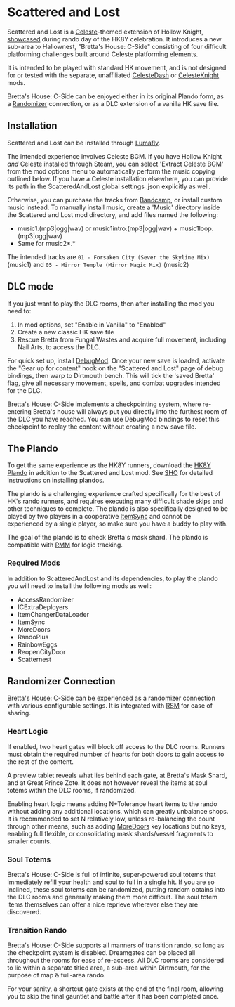 ﻿# Scattered and Lost

Scattered and Lost is a [Celeste](https://www.celestegame.com/)-themed extension of Hollow Knight, [showcased](https://www.twitch.tv/videos/2387984304?collection=g3fP-sl7JhgoHQ) during rando day of the HK8Y celebration. It introduces a new sub-area to Hallownest, "Bretta's House: C-Side" consisting of four difficult platforming challenges built around Celeste platforming elements.

It is intended to be played with standard HK movement, and is not designed for or tested with the separate, unaffiliated [CelesteDash](https://github.com/kot9pa16lvl/HKCelesteDash) or [CelesteKnight](https://github.com/zoteline/CelesteKnight) mods.

Bretta's House: C-Side can be enjoyed either in its original Plando form, as a [Randomizer](https://github.com/homothetyhk/RandomizerMod) connection, or as a DLC extension of a vanilla HK save file.

## Installation

Scattered and Lost can be installed through [Lumafly](https://themulhima.github.io/Lumafly/).

The intended experience involves Celeste BGM. If you have Hollow Knight _and_ Celeste installed through Steam, you can select 'Extract Celeste BGM' from the mod options menu to automatically perform the music copying outlined below. If you have a Celeste installation elsewhere, you can provide its path in the ScatteredAndLost global settings .json explicitly as well.

Otherwise, you can purchase the tracks from [Bandcamp](https://radicaldreamland.bandcamp.com/album/celeste-b-sides), or install custom music instead. To manually install music, create a 'Music' directory inside the Scattered and Lost mod directory, and add files named the following:

  - music1.(mp3|ogg|wav) or music1intro.(mp3|ogg|wav) + music1loop.(mp3|ogg|wav)
  - Same for music2*.*

The intended tracks are `01 - Forsaken City (Sever the Skyline Mix)` (music1) and `05 - Mirror Temple (Mirror Magic Mix)` (music2)

## DLC mode

If you just want to play the DLC rooms, then after installing the mod you need to:

1)  In mod options, set "Enable in Vanilla" to "Enabled"
2)  Create a new classic HK save file
3)  Rescue Bretta from Fungal Wastes and acquire full movement, including Nail Arts, to access the DLC.

For quick set up, install [DebugMod](https://github.com/TheMulhima/HollowKnight.DebugMod). Once your new save is loaded, activate the "Gear up for content" hook on the "Scattered and Lost" page of debug bindings, then warp to Dirtmouth bench. This will tick the 'saved Bretta' flag, give all necessary movement, spells, and combat upgrades intended for the DLC.

Bretta's House: C-Side implements a checkpointing system, where re-entering Bretta's house will always put you directly into the furthest room of the DLC you have reached. You can use DebugMod bindings to reset this checkpoint to replay the content without creating a new save file.

## The Plando

To get the same experience as the HK8Y runners, download the [HK8Y Plando](https://github.com/dplochcoder/HollowKnight.ScatteredAndLost/blob/main/ScatteredAndLost/Plando/HK8Y%20Scattered%20and%20Lost.zip) in addition to the Scattered and Lost mod. See [SHO](https://www.smallhomothetyorganization.org/rando/plandoguide) for detailed instructions on installing plandos.

The plando is a challenging experience crafted specifically for the best of HK's rando runners, and requires executing many difficult shade skips and other techniques to complete. The plando is also specifically designed to be played by two players in a cooperative [ItemSync](https://github.com/Shadudev/HollowKnight.MultiWorld/blob/master/ItemSyncMod/README.md) and cannot be experienced by a single player, so make sure you have a buddy to play with.

The goal of the plando is to check Bretta's mask shard. The plando is compatible with [RMM](https://github.com/syyePhenomenol/RandoMapMod) for logic tracking.

### Required Mods

In addition to ScatteredAndLost and its dependencies, to play the plando you will need to install the following mods as well:

- AccessRandomizer
- ICExtraDeployers
- ItemChangerDataLoader
- ItemSync
- MoreDoors
- RandoPlus
- RainbowEggs
- ReopenCityDoor
- Scatternest

## Randomizer Connection

Bretta's House: C-Side can be experienced as a randomizer connection with various configurable settings. It is integrated with [RSM](https://github.com/BadMagic100/RandoSettingsManager) for ease of sharing.

### Heart Logic

If enabled, two heart gates will block off access to the DLC rooms. Runners must obtain the required number of hearts for both doors to gain access to the rest of the content.

A preview tablet reveals what lies behind each gate, at Bretta's Mask Shard, and at Great Prince Zote. It does not however reveal the items at soul totems within the DLC rooms, if randomized.

Enabling heart logic means adding N+Tolerance heart items to the rando without adding any additional locations, which can greatly unbalance shops. It is recommended to set N relatively low, unless re-balancing the count through other means, such as adding [MoreDoors](https://github.com/dplochcoder/HollowKnight.MoreDoors) key locations but no keys, enabling full flexible, or consolidating mask shards/vessel fragments to smaller counts.

### Soul Totems

Bretta's House: C-Side is full of infinite, super-powered soul totems that immediately refill your health and soul to full in a single hit. If you are so inclined, these soul totems can be randomized, putting random obtains into the DLC rooms and generally making them more difficult. The soul totem items themselves can offer a nice reprieve wherever else they are discovered.

### Transition Rando

Bretta's House: C-Side supports all manners of transition rando, so long as the checkpoint system is disabled. Dreamgates can be placed all throughout the rooms for ease of re-access. All DLC rooms are considered to lie within a separate titled area, a sub-area within Dirtmouth, for the purpose of map & full-area rando.

For your sanity, a shortcut gate exists at the end of the final room, allowing you to skip the final gauntlet and battle after it has been completed once.
